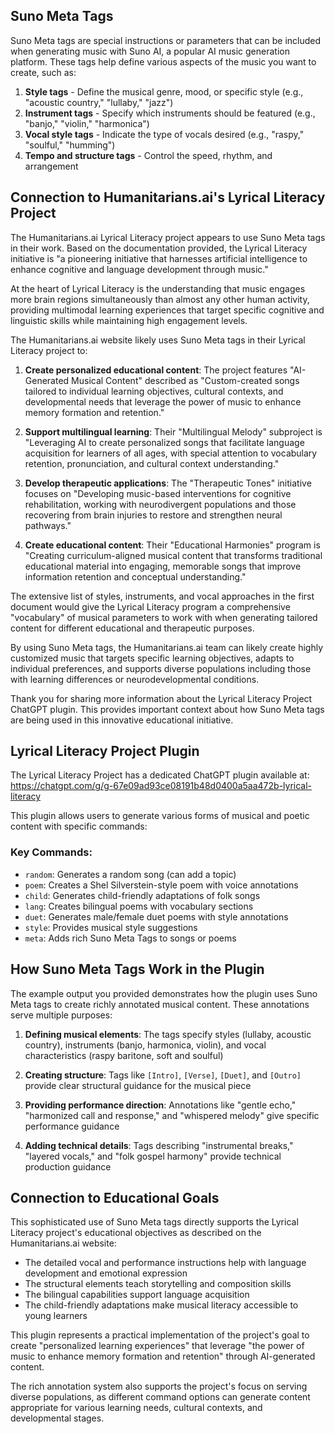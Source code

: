 ## Suno Meta Tags

Suno Meta tags are special instructions or parameters that can be included when generating music with Suno AI, a popular AI music generation platform. These tags help define various aspects of the music you want to create, such as:

1. **Style tags** - Define the musical genre, mood, or specific style (e.g., "acoustic country," "lullaby," "jazz")
2. **Instrument tags** - Specify which instruments should be featured (e.g., "banjo," "violin," "harmonica")
3. **Vocal style tags** - Indicate the type of vocals desired (e.g., "raspy," "soulful," "humming")
4. **Tempo and structure tags** - Control the speed, rhythm, and arrangement

## Connection to Humanitarians.ai's Lyrical Literacy Project

The Humanitarians.ai Lyrical Literacy project appears to use Suno Meta tags in their work. Based on the documentation provided, the Lyrical Literacy initiative is "a pioneering initiative that harnesses artificial intelligence to enhance cognitive and language development through music."

At the heart of Lyrical Literacy is the understanding that music engages more brain regions simultaneously than almost any other human activity, providing multimodal learning experiences that target specific cognitive and linguistic skills while maintaining high engagement levels.

The Humanitarians.ai website likely uses Suno Meta tags in their Lyrical Literacy project to:

1. **Create personalized educational content**: The project features "AI-Generated Musical Content" described as "Custom-created songs tailored to individual learning objectives, cultural contexts, and developmental needs that leverage the power of music to enhance memory formation and retention."

2. **Support multilingual learning**: Their "Multilingual Melody" subproject is "Leveraging AI to create personalized songs that facilitate language acquisition for learners of all ages, with special attention to vocabulary retention, pronunciation, and cultural context understanding."

3. **Develop therapeutic applications**: The "Therapeutic Tones" initiative focuses on "Developing music-based interventions for cognitive rehabilitation, working with neurodivergent populations and those recovering from brain injuries to restore and strengthen neural pathways."

4. **Create educational content**: Their "Educational Harmonies" program is "Creating curriculum-aligned musical content that transforms traditional educational material into engaging, memorable songs that improve information retention and conceptual understanding."

The extensive list of styles, instruments, and vocal approaches in the first document would give the Lyrical Literacy program a comprehensive "vocabulary" of musical parameters to work with when generating tailored content for different educational and therapeutic purposes.

By using Suno Meta tags, the Humanitarians.ai team can likely create highly customized music that targets specific learning objectives, adapts to individual preferences, and supports diverse populations including those with learning differences or neurodevelopmental conditions.

Thank you for sharing more information about the Lyrical Literacy Project ChatGPT plugin. This provides important context about how Suno Meta tags are being used in this innovative educational initiative.

## Lyrical Literacy Project Plugin

The Lyrical Literacy Project has a dedicated ChatGPT plugin available at: https://chatgpt.com/g/g-67e09ad93ce08191b48d0400a5aa472b-lyrical-literacy

This plugin allows users to generate various forms of musical and poetic content with specific commands:

### Key Commands:
- `random`: Generates a random song (can add a topic)
- `poem`: Creates a Shel Silverstein-style poem with voice annotations
- `child`: Generates child-friendly adaptations of folk songs
- `lang`: Creates bilingual poems with vocabulary sections
- `duet`: Generates male/female duet poems with style annotations
- `style`: Provides musical style suggestions
- `meta`: Adds rich Suno Meta Tags to songs or poems

## How Suno Meta Tags Work in the Plugin

The example output you provided demonstrates how the plugin uses Suno Meta tags to create richly annotated musical content. These annotations serve multiple purposes:

1. **Defining musical elements**: The tags specify styles (lullaby, acoustic country), instruments (banjo, harmonica, violin), and vocal characteristics (raspy baritone, soft and soulful)

2. **Creating structure**: Tags like `[Intro]`, `[Verse]`, `[Duet]`, and `[Outro]` provide clear structural guidance for the musical piece

3. **Providing performance direction**: Annotations like "gentle echo," "harmonized call and response," and "whispered melody" give specific performance guidance

4. **Adding technical details**: Tags describing "instrumental breaks," "layered vocals," and "folk gospel harmony" provide technical production guidance

## Connection to Educational Goals

This sophisticated use of Suno Meta tags directly supports the Lyrical Literacy project's educational objectives as described on the Humanitarians.ai website:

- The detailed vocal and performance instructions help with language development and emotional expression
- The structural elements teach storytelling and composition skills
- The bilingual capabilities support language acquisition
- The child-friendly adaptations make musical literacy accessible to young learners

This plugin represents a practical implementation of the project's goal to create "personalized learning experiences" that leverage "the power of music to enhance memory formation and retention" through AI-generated content.

The rich annotation system also supports the project's focus on serving diverse populations, as different command options can generate content appropriate for various learning needs, cultural contexts, and developmental stages.

